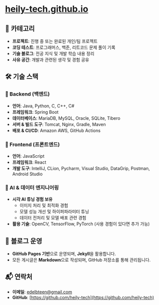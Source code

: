 # [heily-tech.github.io](http://heily-tech.github.io/)

## 📍 카테고리  
- **프로젝트**: 진행 중 또는 완료된 개인/팀 프로젝트  
- **코딩 테스트**: 프로그래머스, 백준, 리트코드 문제 풀이 기록
- **기술 블로그**: 전공 지식 및 개발 학습 내용 정리  
- **사유 공간**: 개발과 관련된 생각 및 경험 공유  

## 🛠 기술 스택  

### **📌 Backend (백엔드)**  
- **언어**: Java, Python, C, C++, C#
- **프레임워크**: Spring Boot
- **데이터베이스**: MariaDB, MySQL, Oracle, SQLite, Tibero  
- **서버 & 빌드 도구**: Tomcat, Nginx, Gradle, Maven  
- **배포 & CI/CD**: Amazon AWS, GitHub Actions  

### **📌 Frontend (프론트엔드)**  
- **언어**: JavaScript  
- **프레임워크**: React  
- **개발 도구**: IntelliJ, CLion, Pycharm, Visual Studio, DataGrip, Postman, Android Studio  

### **📌 AI & 데이터 엔지니어링**  
- **시각 AI 튜닝 경험 보유**  
  - 이미지 처리 및 최적화 경험  
  - 모델 성능 개선 및 하이퍼파라미터 튜닝  
  - 데이터 전처리 및 모델 배포 관련 경험  
- **활용 기술**: OpenCV, TensorFlow, PyTorch (사용 경험이 있다면 추가 가능)  


## 🔗 블로그 운영  
- **GitHub Pages 기반**으로 운영되며, **Jekyll**을 활용합니다.  
- 모든 게시글은 **Markdown**으로 작성되며, GitHub 저장소를 통해 관리됩니다.  

## 📬 연락처  
- **이메일**: edelbteen@gmail.com  
- **GitHub**: [https://github.com/heily-tech](https://github.com/heily-tech)  
